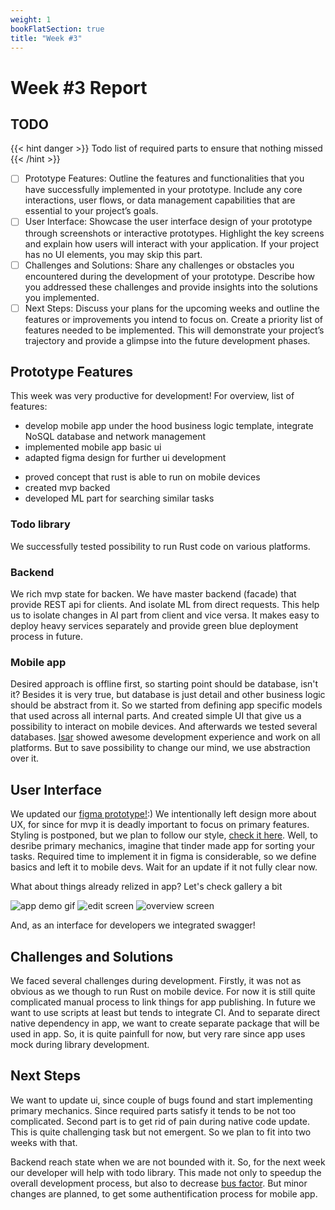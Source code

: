 ```yaml
---
weight: 1
bookFlatSection: true
title: "Week #3"
---
```


# Week #3 Report

## TODO

{{< hint danger >}}
Todo list of required parts to ensure that nothing missed
{{< /hint >}}

- [ ] Prototype Features: Outline the features and functionalities that you have
      successfully implemented in your prototype. Include any core interactions,
      user flows, or data management capabilities that are essential to your
      project’s goals.
- [ ] User Interface: Showcase the user interface design of your prototype
      through screenshots or interactive prototypes. Highlight the key screens and
      explain how users will interact with your application. If your project has no
      UI elements, you may skip this part.
- [ ] Challenges and Solutions: Share any challenges or obstacles you
      encountered during the development of your prototype. Describe how you
      addressed these challenges and provide insights into the solutions you
      implemented.
- [ ] Next Steps: Discuss your plans for the upcoming weeks and outline the
      features or improvements you intend to focus on. Create a priority list of
      features needed to be implemented. This will demonstrate your project’s
      trajectory and provide a glimpse into the future development phases.

## Prototype Features

This week was very productive for development!
For overview, list of features:
- develop mobile app under the hood business logic template, integrate NoSQL database and network management
- implemented mobile app basic ui
- adapted figma design for further ui development
<!-- TODO rephrase if text is not close enough -->
- proved concept that rust is able to run on mobile devices
- created mvp backed
- developed ML part for searching similar tasks

### Todo library

We successfully tested possibility to run Rust code on various platforms.
<!-- TODO complete paragraph -->

### Backend

We rich mvp state for backen. We have master backend (facade) that provide REST api for
clients. And isolate ML from direct requests. This help us to isolate changes in AI part
from client and vice versa. It makes easy to deploy heavy services separately and provide
green blue deployment process in future.


### Mobile app 

Desired approach is offline first, so starting point should be database, isn't it?
Besides it is very true, but database is just detail and other business logic should
be abstract from it. So we started from defining app specific models that used across all
internal parts. And created simple UI that give us a possibility to interact on mobile devices.
And afterwards we tested several databases. [Isar](https://pub.dev/packages/isar) showed awesome
development experience and work on all platforms. But to save possibility to change our mind, we
use abstraction over it.

## User Interface

We updated our [figma prototype!](https://www.figma.com/file/gc679jQhRxzZi29xVcwOO0/ui-workflow?type=design&node-id=0-1&mode=design):)
We intentionally left design more about UX, for since for mvp it is deadly important to focus on
primary features. Styling is postponed, but we plan to follow our style, [check it here](https://www.figma.com/file/gc679jQhRxzZi29xVcwOO0/ui-workflow?type=design&node-id=108-2&mode=design).
Well, to desribe primary mechanics, imagine that tinder made app for sorting your tasks.
Required time to implement it in figma is considerable, so we define basics and left
it to mobile devs. Wait for an update if it not fully clear now.

What about things already relized in app? Let's check gallery a bit

![app demo gif](./assets/week_3/v1-demo.gif)
![edit screen](./assets/week_3/v1-edit-screen.png)
![overview screen](./assets/week_3/v1-overview-screen.png)


And, as an interface for developers we integrated swagger!
<!-- TODO add swagger page -->

## Challenges and Solutions

We faced several challenges during development.
Firstly, it was not as obvious as we though to run Rust on mobile device. For now it is still quite
complicated manual process to link things for app publishing. In future we want to use scripts at least
but tends to integrate CI. And to separate direct native dependency in app, we want to create separate
package that will be used in app. So, it is quite painfull for now, but very rare since app uses mock
during library development.



## Next Steps

We want to update ui, since couple of bugs found and start implementing primary mechanics. Since 
required parts satisfy it tends to be not too complicated.
Second part is to get rid of pain during native code update. This is quite challenging task but not
emergent. So we plan to fit into two weeks with that.

Backend reach state when we are not bounded with it. So, for the next week our developer will
help with todo library. This made not only to speedup the overall development process, but also
to decrease [bus factor](https://en.wikipedia.org/wiki/Bus_factor). But minor changes are planned, 
to get some authentification process for mobile app.


